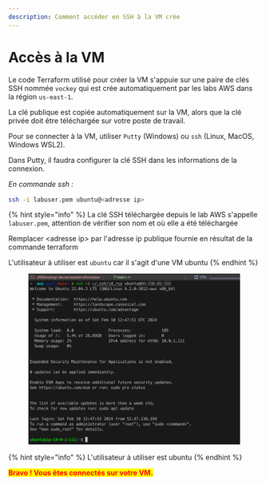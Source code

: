 ```yaml
---
description: Comment accéder en SSH à la VM crée
---
```


# Accès à la VM

Le code Terraform utilisé pour créer la VM s'appuie sur une paire de clés SSH nommée `vockey` qui est crée automatiquement par les labs AWS dans la région `us-east-1`.

La clé publique est copiée automatiquement sur la VM, alors que la clé privée doit être téléchargée sur votre poste de travail.

Pour se connecter à la VM, utiliser `Putty` (Windows) ou `ssh` (Linux, MacOS, Windows WSL2).

Dans Putty, il faudra configurer la clé SSH dans les informations de la connexion.

_En commande ssh :_

```bash
ssh -i labuser.pem ubuntu@<adresse ip>
```

{% hint style="info" %}
La clé SSH téléchargée depuis le lab AWS s'appelle `labuser.pem`, attention de vérifier son nom et où elle a été téléchargée

Remplacer \<adresse ip> par l'adresse ip publique fournie en résultat de la commande terraform

L'utilisateur à utiliser est `ubuntu` car il s'agit d'une VM ubuntu
{% endhint %}

<figure><img src="../.gitbook/assets/image (11).png" alt=""><figcaption></figcaption></figure>

{% hint style="info" %}
L'utilisateur à utiliser est ubuntu
{% endhint %}

<mark style="color:red;">**Bravo ! Vous êtes connectés sur votre VM.**</mark>
